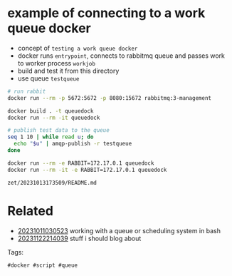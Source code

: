 # example of connecting to a work queue docker

- concept of `testing a work queue docker`
- docker runs `entrypoint`, connects to rabbitmq queue and passes work to worker process `workjob`
- build and test it from this directory
- use queue `testqueue`

```bash
# run rabbit
docker run --rm -p 5672:5672 -p 8080:15672 rabbitmq:3-management

docker build . -t queuedock
docker run --rm -it queuedock

# publish test data to the queue
seq 1 10 | while read u; do
  echo "$u" | amqp-publish -r testqueue
done

docker run --rm -e RABBIT=172.17.0.1 queuedock
docker run --rm -it -e RABBIT=172.17.0.1 queuedock
```

` zet/20231013173509/README.md `

# Related

- [20231011030523](/zet/20231011030523/README.md) working with a queue or scheduling system in bash
- [20231122214039](/zet/20231122214039/README.md) stuff i should blog about

Tags:

    #docker #script #queue

